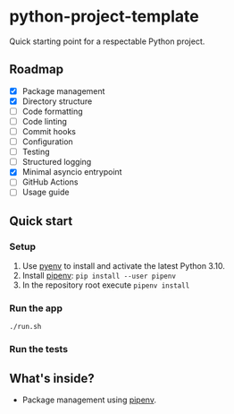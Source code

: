 # python-project-template
Quick starting point for a respectable Python project.

## Roadmap
- [x] Package management
- [x] Directory structure
- [ ] Code formatting
- [ ] Code linting
- [ ] Commit hooks
- [ ] Configuration
- [ ] Testing
- [ ] Structured logging
- [x] Minimal asyncio entrypoint
- [ ] GitHub Actions
- [ ] Usage guide

## Quick start

### Setup
1. Use [pyenv] to install and activate the latest Python 3.10.
2. Install [pipenv]: `pip install --user pipenv`
3. In the repository root execute `pipenv install`

### Run the app

```shell
./run.sh
```

### Run the tests


## What's inside?
- Package management using [pipenv].


[pyenv]: https://github.com/pyenv/pyenv
[pipenv]: https://pipenv.pypa.io/en/latest/